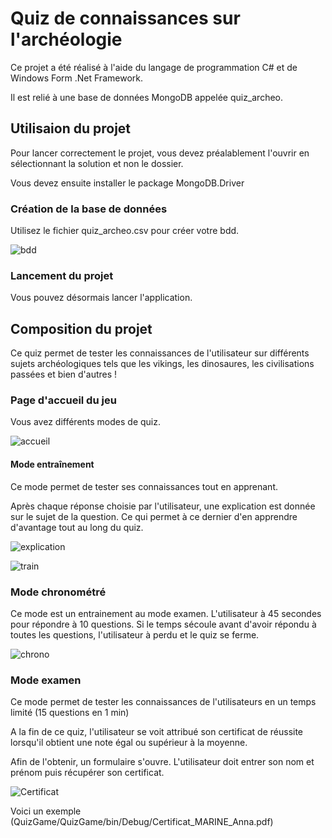 # Quiz de connaissances sur l'archéologie

Ce projet a été réalisé à l'aide du langage de programmation C# et de Windows Form .Net Framework.

Il est relié à une base de données MongoDB appelée quiz_archeo.



## Utilisaion du projet

Pour lancer correctement le projet, vous devez préalablement l'ouvrir en sélectionnant la solution et non le dossier.

Vous devez ensuite installer le package MongoDB.Driver

### Création de la base de données

Utilisez le fichier quiz_archeo.csv pour créer votre bdd.

![bdd](img/Mongodb_archeo_quiz.PNG)

### Lancement du projet
Vous pouvez désormais lancer l'application.

## Composition du projet

Ce quiz permet de tester les connaissances de l'utilisateur sur différents sujets archéologiques tels que les vikings, les dinosaures, les civilisations passées et bien d'autres !



### Page d'accueil du jeu

Vous avez différents modes de quiz.

![accueil](img/Accueil.PNG)



#### Mode entraînement

Ce mode permet de tester ses connaissances tout en apprenant.

Après chaque réponse choisie par l'utilisateur, une explication est donnée sur le sujet de la question. 
Ce qui permet à ce dernier d'en apprendre d'avantage tout au long du quiz.

![explication](img/Explication.PNG)

![train](img/Train.PNG)


### Mode chronométré

Ce mode est un entrainement au mode examen.
L'utilisateur  à 45 secondes pour répondre à 10 questions.
Si le temps sécoule avant d'avoir répondu à toutes les questions, l'utilisateur à perdu et le quiz se ferme.

![chrono](img/chrono.PNG)


### Mode examen

Ce mode permet de tester les connaissances de l'utilisateurs en un temps limité (15 questions en 1 min)

A la fin de ce quiz, l'utilisateur se voit attribué son certificat de réussite lorsqu'il obtient une note égal ou supérieur à la moyenne.

Afin de l'obtenir, un formulaire s'ouvre. L'utilisateur doit entrer son nom et prénom puis récupérer son certificat.

![Certificat](img/certificat_form2.PNG)

Voici un exemple (QuizGame/QuizGame/bin/Debug/Certificat_MARINE_Anna.pdf)


